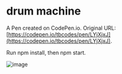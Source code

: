 # drum machine

A Pen created on CodePen.io. Original URL: [https://codepen.io/tbcodes/pen/LYjXjxJ](https://codepen.io/tbcodes/pen/LYjXjxJ).

Run npm install, then npm start.

![image](https://user-images.githubusercontent.com/50793243/145728974-f4a0db30-19ae-4130-9839-3af60bdf81b2.png)



